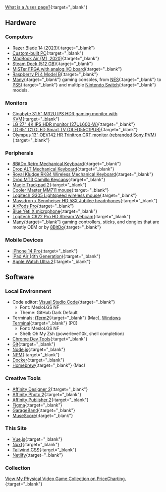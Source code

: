 [What is a /uses page?](https://github.com/wesbos/awesome-uses/){:target="_blank"}

## Hardware
### Computers
- [Razer Blade 14 (2023)](https://www.razer.com/mena-en/gaming-laptops/razer-blade-14){:target="_blank"}
- [Custom-built PC](https://pcpartpicker.com/b/Hq9G3C){:target="_blank"}
- [MacBook Air (M1, 2020)](https://en.wikipedia.org/wiki/MacBook_Air_(Apple_silicon)){:target="_blank"}
- [Steam Deck (512 GB)](https://store.steampowered.com/steamdeck){:target="_blank"}
- [MiSTer FPGA with analog I/O board](https://misteraddons.com/collections/kits-1/products/mister-pre-configured-bundle-with-aluminum-case?variant=39440209084549){:target="_blank"}
- [Raspberry Pi 4 Model B](https://www.raspberrypi.com/products/raspberry-pi-4-model-b/){:target="_blank"}
- [Many](https://www.pricecharting.com/offers?seller=wpdbc2737xvuig5i5yd3g3bohq&status=collection){:target="_blank"} gaming consoles, from [NES](https://en.wikipedia.org/wiki/Nintendo_Entertainment_System){:target="_blank"} to [PS5](https://en.wikipedia.org/wiki/PlayStation_5){:target="_blank"} and multiple [Nintendo Switch](https://en.m.wikipedia.org/wiki/Nintendo_Switch){:target="_blank"} models.

### Monitors
- [Gigabyte 31.5" M32U IPS HDR gaming monitor with KVM](https://www.gigabyte.com/Monitor/M32U){:target="_blank"}
- [LG 27" 4K IPS HDR monitor (27UL600-W)](https://www.lg.com/us/monitors/lg-27UL600-W-4k-uhd-led-monitor){:target="_blank"}
- [LG 65" C1 OLED Smart TV (OLED55C1PUB)](https://www.lg.com/us/tvs/lg-oled55c1pub-oled-4k-tv){:target="_blank"}
- [Olympus 13" OEV142 HR Trinitron CRT monitor (rebranded Sony PVM)](https://www.youtube.com/watch?v=CjB6D8HrU7E&list=PL_Hm88_bscLQMTL_PB7iUP_wYiTayzZp7&index=1){:target="_blank"} 

### Peripherals
- [8BitDo Retro Mechanical Keyboard](https://www.8bitdo.com/retro-mechanical-keyboard){:target="_blank"}
- [Drop ALT Mechanical Keyboard](https://drop.com/buy/drop-alt-mechanical-keyboard){:target="_blank"}
- [Royal Kludge RK84 Wireless Mechanical Keyboard](https://rkgamingstore.com/products/rk84-keyboard-red-switch){:target="_blank"}
- [Drop MT3 Camillo Keycaps](https://drop.com/buy/drop-mt3-camillo-keycap-set){:target="_blank"}
- [Magic Trackpad 2](https://en.wikipedia.org/wiki/Magic_Trackpad_2){:target="_blank"}
- [Cooler Master MM711 mouse](https://www.coolermaster.com/catalog/peripheral/mice/mm711/){:target="_blank"}
- [Logitech G305 Lightspeed wireless mouse](https://www.logitechg.com/en-us/products/gaming-mice/g305-lightspeed-wireless-gaming-mouse.910-006012.html){:target="_blank"}
- [Massdrop x Sennheiser HD 58X Jubilee headphones](https://drop.com/buy/massdrop-x-sennheiser-hd-58x-jubilee-headphones){:target="_blank"}
- [AirPods Pro](https://en.wikipedia.org/wiki/AirPods_Pro){:target="_blank"}
- [Blue Yeti X microphone](https://www.bluemic.com/en-us/products/yeti-x/){:target="_blank"}
- [Logitech C922 Pro HD Stream Webcam](https://www.logitech.com/en-us/products/webcams/c922-pro-stream-webcam.960-001087.html){:target="_blank"}
- [Many](https://www.pricecharting.com/offers?seller=wpdbc2737xvuig5i5yd3g3bohq&status=collection){:target="_blank"} gaming controllers, sticks, and dongles that are mostly OEM or by [8BitDo](https://www.8bitdo.com/){:target="_blank"}

### Mobile Devices
- [iPhone 14 Pro](https://en.wikipedia.org/wiki/IPhone_14_Pro){:target="_blank"}
- [iPad Air (4th Generation)](https://en.wikipedia.org/wiki/IPad_Air_(4th_generation)){:target="_blank"}
- [Apple Watch Ultra 2](https://en.wikipedia.org/wiki/Apple_Watch){:target="_blank"}

## Software
### Local Environment
- Code editor: [Visual Studio Code](https://code.visualstudio.com/){:target="_blank"}
  - Font: MesloLGS NF
  - Theme: GitHub Dark Default
- Terminals: [iTerm2](https://iterm2.com/){:target="_blank"} (Mac), [Windows Terminal](https://aka.ms/terminal){:target="_blank"} (PC)
  - Font: MesloLGS NF
  - Shell: Oh My Zsh (powerlevel10k, shell completion)
- [Chrome Dev Tools](https://developer.chrome.com/docs/devtools/){:target="_blank"}
- [Git](https://git-scm.com/){:target="_blank"}
- [Node.js](https://nodejs.org/){:target="_blank"}
- [NPM](https://www.npmjs.com/){:target="_blank"}
- [Docker](https://www.docker.com){:target="_blank"}
- [Homebrew](https://brew.sh/){:target="_blank"} (Mac)

### Creative Tools
- [Affinity Designer 2](https://affinity.serif.com/en-us/designer/){:target="_blank"}
- [Affinity Photo 2](https://affinity.serif.com/en-us/photo/){:target="_blank"}
- [Affinity Publisher 2](https://affinity.serif.com/en-us/publisher/){:target="_blank"}
- [Figma](https://www.figma.com){:target="_blank"}
- [GarageBand](https://www.apple.com/mac/garageband/){:target="_blank"}
- [MuseScore](https://musescore.org/){:target="_blank"}

### This Site
- [Vue.js](https://vuejs.org/){:target="_blank"}
- [Nuxt](https://www.nuxt.org/){:target="_blank"}
- [Tailwind CSS](https://tailwindcss.com/){:target="_blank"}
- [Netlify](https://netlify.com/){:target="_blank"}

### Collection
[View My Physical Video Game Collection on PriceCharting.](https://www.pricecharting.com/offers?seller=wpdbc2737xvuig5i5yd3g3bohq&status=collection){:target="_blank"}